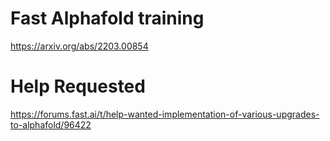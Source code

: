 # Fast Alphafold training
https://arxiv.org/abs/2203.00854

# Help Requested
https://forums.fast.ai/t/help-wanted-implementation-of-various-upgrades-to-alphafold/96422
